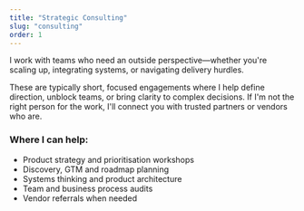 ```yaml
---
title: "Strategic Consulting"
slug: "consulting"
order: 1
---
```


I work with teams who need an outside perspective—whether you're scaling up, integrating systems, or navigating delivery hurdles.

These are typically short, focused engagements where I help define direction, unblock teams, or bring clarity to complex decisions. If I'm not the right person for the work, I'll connect you with trusted partners or vendors who are.

### Where I can help:

- Product strategy and prioritisation workshops
- Discovery, GTM and roadmap planning
- Systems thinking and product architecture
- Team and business process audits
- Vendor referrals when needed
